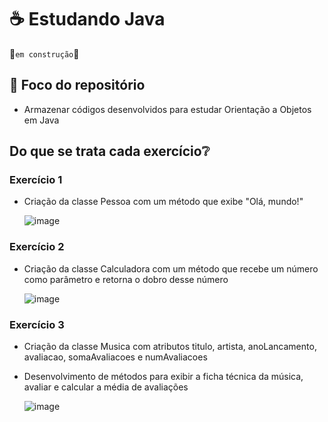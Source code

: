 # ☕ Estudando Java
🚧`em construção`🚧

## 🧠 Foco do repositório
- Armazenar códigos desenvolvidos para estudar Orientação a Objetos em Java

## Do que se trata cada exercício❔

### Exercício 1
- Criação da classe Pessoa com um método que exibe "Olá, mundo!"
  
  ![image](https://github.com/Maria-Faria/Orientacao-a-objetos/assets/114308727/4ec578d5-3220-409c-96f4-8d9323347f73)

### Exercício 2
- Criação da classe Calculadora com um método que recebe um número como parâmetro e retorna o dobro desse número

  ![image](https://github.com/Maria-Faria/Orientacao-a-objetos/assets/114308727/34bfaaa7-62b5-4af5-82d9-b1f4be16516f)

### Exercício 3
- Criação da classe Musica com atributos titulo, artista, anoLancamento, avaliacao, somaAvaliacoes e numAvaliacoes
- Desenvolvimento de métodos para exibir a ficha técnica da música, avaliar e calcular a média de avaliações

  ![image](https://github.com/Maria-Faria/Orientacao-a-objetos/assets/114308727/329cdd14-b51b-4f7f-ba33-ab2dcea54ac3)
